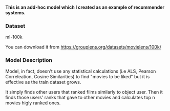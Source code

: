 #### This is an add-hoc model which I created as an example of recommender systems.

### Dataset
ml-100k

You can download it from https://grouplens.org/datasets/movielens/100k/

### Model Description

Model, in fact, doesn't use any statistical calculations (i.e ALS, Pearson Correleation, Cosine Similarities) to find "movies to be liked" but it is effective as the train dataset grows. 

It simply finds other users that ranked films similarly to object user. Then it finds those users' ranks that gave to other movies and calculates top n movies higly ranked ones.
